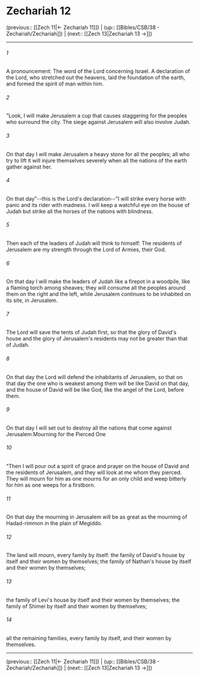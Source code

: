 # Zechariah 12

(previous:: [[Zech 11|← Zechariah 11]]) | (up:: [[Bibles/CSB/38 - Zechariah/Zechariah]]) | (next:: [[Zech 13|Zechariah 13 →]])

***


###### 1 
A pronouncement: The word of the Lord concerning Israel. A declaration of the Lord, who stretched out the heavens, laid the foundation of the earth, and formed the spirit of man within him. 

###### 2 
"Look, I will make Jerusalem a cup that causes staggering for the peoples who surround the city. The siege against Jerusalem will also involve Judah. 

###### 3 
On that day I will make Jerusalem a heavy stone for all the peoples; all who try to lift it will injure themselves severely when all the nations of the earth gather against her. 

###### 4 
On that day"--this is the Lord's declaration--"I will strike every horse with panic and its rider with madness. I will keep a watchful eye on the house of Judah but strike all the horses of the nations with blindness. 

###### 5 
Then each of the leaders of Judah will think to himself: The residents of Jerusalem are my strength through the Lord of Armies, their God. 

###### 6 
On that day I will make the leaders of Judah like a firepot in a woodpile, like a flaming torch among sheaves; they will consume all the peoples around them on the right and the left, while Jerusalem continues to be inhabited on its site, in Jerusalem. 

###### 7 
The Lord will save the tents of Judah first, so that the glory of David's house and the glory of Jerusalem's residents may not be greater than that of Judah. 

###### 8 
On that day the Lord will defend the inhabitants of Jerusalem, so that on that day the one who is weakest among them will be like David on that day, and the house of David will be like God, like the angel of the Lord, before them. 

###### 9 
On that day I will set out to destroy all the nations that come against Jerusalem.Mourning for the Pierced One 

###### 10 
"Then I will pour out a spirit of grace and prayer on the house of David and the residents of Jerusalem, and they will look at me whom they pierced. They will mourn for him as one mourns for an only child and weep bitterly for him as one weeps for a firstborn. 

###### 11 
On that day the mourning in Jerusalem will be as great as the mourning of Hadad-rimmon in the plain of Megiddo. 

###### 12 
The land will mourn, every family by itself: the family of David's house by itself and their women by themselves; the family of Nathan's house by itself and their women by themselves; 

###### 13 
the family of Levi's house by itself and their women by themselves; the family of Shimei by itself and their women by themselves; 

###### 14 
all the remaining families, every family by itself, and their women by themselves.

***

(previous:: [[Zech 11|← Zechariah 11]]) | (up:: [[Bibles/CSB/38 - Zechariah/Zechariah]]) | (next:: [[Zech 13|Zechariah 13 →]])
